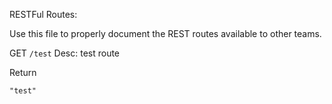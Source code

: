 RESTFul Routes:

Use this file to properly document the REST routes available to other teams.

GET `/test`
Desc: test route

Return

```
"test"
```
